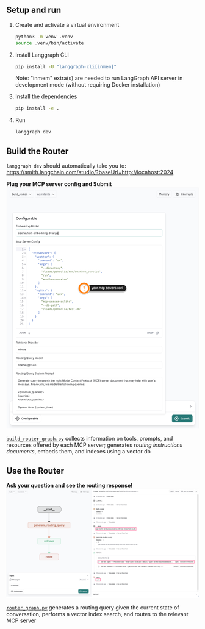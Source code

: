 ## Setup and run

1.  Create and activate a virtual environment
    ```bash
    python3 -m venv .venv
    source .venv/bin/activate
    ```

2.  Install Langgraph CLI
    ```bash
    pip install -U "langgraph-cli[inmem]"
    ```
    Note: "inmem" extra(s) are needed to run LangGraph API server in development mode (without requiring Docker installation)

3.  Install the dependencies
    ```bash
    pip install -e .
    ```

4.  Run
    ```bash
    langgraph dev
    ```

## Build the Router

`langgraph dev` should automatically take you to: https://smith.langchain.com/studio/?baseUrl=http://locahost:2024

**Plug your MCP server config and Submit**
![Build Router](media/build-router.png)

[`build_router_graph.py`](src/langgraph_mcp/build_router_graph.py) collects information on tools, prompts, and resources offered by each MCP server; generates *routing instructions documents*, embeds them, and indexes using a vector db

## Use the Router

**Ask your question and see the routing response!**
![Route](media/route.png)

[`router_graph.py`](src/langgraph_mcp/router_graph.py) generates a routing query given the current state of conversation, performs a vector index search, and routes to the relevant MCP server
